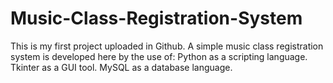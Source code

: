 # Music-Class-Registration-System



This is my first project uploaded in Github. 
A simple music class registration system is developed here by the use of:
      Python as a scripting language.
	  Tkinter as a GUI tool.
	  MySQL as a database language.
